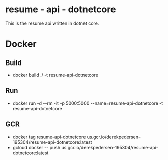 # resume - api - dotnetcore

This is the resume api written in dotnet core.

# Docker

## Build
- docker build ./ -t resume-api-dotnetcore

## Run
- docker run -d --rm -it -p 5000:5000 --name=resume-api-dotnetcore -t resume-api-dotnetcore

## GCR
- docker tag resume-api-dotnetcore us.gcr.io/derekpedersen-195304/resume-api-dotnetcore:latest
- gcloud docker -- push us.gcr.io/derekpedersen-195304/resume-api-dotnetcore:latest
